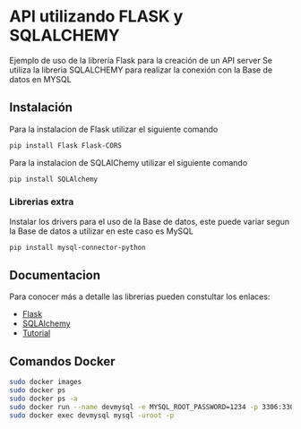 # API utilizando FLASK y SQLALCHEMY

Ejemplo de uso de la librería Flask para la creación de un API server
Se utiliza la libreria SQLALCHEMY para realizar la conexión con la Base de datos en MYSQL

## Instalación

Para la instalacion de Flask utilizar el siguiente comando

```bash
pip install Flask Flask-CORS
```
Para la instalacion de SQLAlChemy utilizar el siguiente comando

```bash
pip install SQLAlchemy
```
### Librerias extra
Instalar los drivers para el uso de la Base de datos, este puede variar segun la Base de datos a utilizar en este caso es MySQL

```bash
pip install mysql-connector-python
```

## Documentacion 
Para conocer más a detalle las librerias pueden constultar los enlaces:
- [Flask](https://flask.palletsprojects.com/en/2.3.x/)
- [SQLAlchemy](https://www.sqlalchemy.org/)
- [Tutorial](https://drive.google.com/file/d/1MqNL0aAwjDyo2LxqZFnKVtuKSSOROyZm/view?usp=sharing)


## Comandos Docker

```bash
sudo docker images
sudo docker ps 
sudo docker ps -a
sudo docker run --name devmysql -e MYSQL_ROOT_PASSWORD=1234 -p 3306:3306 -d mysql:latest
sudo docker exec devmysql mysql -uroot -p
```
